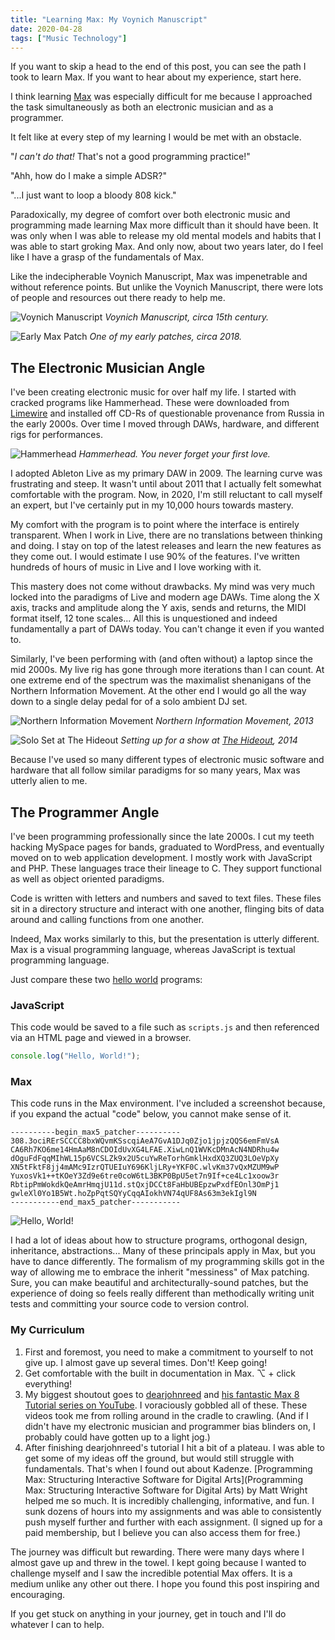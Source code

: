 ```yaml
---
title: "Learning Max: My Voynich Manuscript"
date: 2020-04-28
tags: ["Music Technology"]
---
```


If you want to skip a head to the end of this post, you can see the path I took to learn Max. If you want to hear about my experience, start here.

<!--x-->

I think learning [Max](https://cycling74.com) was especially difficult for me because I approached the task simultaneously as both an electronic musician and as a programmer.

It felt like at every step of my learning I would be met with an obstacle.

"_I can't do that!_ That's not a good programming practice!"

"Ahh, how do I make a simple ADSR?"

"...I just want to loop a bloody 808 kick."

Paradoxically, my degree of comfort over both electronic music and programming made learning Max more difficult than it should have been. It was only when I was able to release my old mental models and habits that I was able to start groking Max. And only now, about two years later, do I feel like I have a grasp of the fundamentals of Max.

Like the indecipherable Voynich Manuscript, Max was impenetrable and without reference points. But unlike the Voynich Manuscript, there were lots of people and resources out there ready to help me.

![Voynich Manuscript](/images/voynich-manuscript.jpg)
_Voynich Manuscript, circa 15th century._

![Early Max Patch](/images/nsequencer.png)
_One of my early patches, circa 2018._

## The Electronic Musician Angle

I've been creating electronic music for over half my life. I started with cracked programs like Hammerhead. These were downloaded from [Limewire](https://en.wikipedia.org/wiki/LimeWire) and installed off CD-Rs of questionable provenance from Russia in the early 2000s. Over time I moved through DAWs, hardware, and different rigs for performances.

![Hammerhead](/images/hammerhead.jpg)
_Hammerhead. You never forget your first love._

I adopted Ableton Live as my primary DAW in 2009. The learning curve was frustrating and steep. It wasn't until about 2011 that I actually felt somewhat comfortable with the program. Now, in 2020, I'm still reluctant to call myself an expert, but I've certainly put in my 10,000 hours towards mastery.

My comfort with the program is to point where the interface is entirely transparent. When I work in Live, there are no translations between thinking and doing. I stay on top of the latest releases and learn the new features as they come out. I would estimate I use 90% of the features. I've written hundreds of hours of music in Live and I love working with it.

This mastery does not come without drawbacks. My mind was very much locked into the paradigms of Live and modern age DAWs. Time along the X axis, tracks and amplitude along the Y axis, sends and returns, the MIDI format itself, 12 tone scales... All this is unquestioned and indeed fundamentally a part of DAWs today. You can't change it even if you wanted to.

Similarly, I've been performing with (and often without) a laptop since the mid 2000s. My live rig has gone through more iterations than I can count. At one extreme end of the spectrum was the maximalist shenanigans of the Northern Information Movement. At the other end I would go all the way down to a single delay pedal for of a solo ambient DJ set.

![Northern Information Movement](/images/tyler-etters-adam-moore-paul-petrosyan-rakes-end.jpg)
_Northern Information Movement, 2013_

![Solo Set at The Hideout](/images/solo-set-at-the-hideout.jpg)
_Setting up for a show at [The Hideout](https://www.hideoutchicago.com/), 2014_

Because I've used so many different types of electronic music software and hardware that all follow similar paradigms for so many years, Max was utterly alien to me.

## The Programmer Angle

I've been programming professionally since the late 2000s. I cut my teeth hacking MySpace pages for bands, graduated to WordPress, and eventually moved on to web application development. I mostly work with JavaScript and PHP. These languages trace their lineage to C. They support functional as well as object oriented paradigms.

Code is written with letters and numbers and saved to text files. These files sit in a directory structure and interact with one another, flinging bits of data around and calling functions from one another.

Indeed, Max works similarly to this, but the presentation is utterly different. Max is a visual programming language, whereas JavaScript is textual programming language.

Just compare these two [hello world](https://en.wikipedia.org/wiki/%22Hello,_World!%22_program) programs:

### JavaScript

This code would be saved to a file such as `scripts.js` and then referenced via an HTML page and viewed in a browser.

```js
console.log("Hello, World!");
```

### Max

This code runs in the Max environment. I've included a screenshot because, if you expand the actual "code" below, you cannot make sense of it.

```max
----------begin_max5_patcher----------
308.3ociRErSCCCC8bxWQvmKSscqiAeA7GvA1DJq0Zjo1jpjzQQS6emFmVsA
CA6Rh7KO6me14HmAaM8nCDOIdUvXG4LFAE.XiwLnQ1WVKcDMnAcN4NDRhu4w
dOguFdFqqMIhWL15p6VCSLZk9x2U5cuYwReTorhGmklHxdXQ3ZUQ3LOeVpXy
XN5tFktF8jj4mAMc9IzrQTUEIuY696KljLRy+YKF0C.wlvKm37vQxMZUM9wP
YuxosVk1++tKOeY3Zd9e6tre0coW6tL3BKP0BpU5et7n9If+ce4Lc1xoow3r
RbtipPmWokdkQeAmrHmqjU11d.stQxjDCCt8FaHbUBEpzwPxdfEOnl3OmPj1
gwleXl0Yo1B5Wt.hoZpPqtSQYyCqqAIokhVN74qUF8As63m3ekIgl9N
-----------end_max5_patcher-----------
```

![Hello, World!](/images/hello-world.png)

I had a lot of ideas about how to structure programs, orthogonal design, inheritance, abstractions... Many of these principals apply in Max, but you have to dance differently. The formalism of my programming skills got in the way of allowing me to embrace the inherit "messiness" of Max patching. Sure, you can make beautiful and architecturally-sound patches, but the experience of doing so feels really different than methodically writing unit tests and committing your source code to version control.

### My Curriculum

1. First and foremost, you need to make a commitment to yourself to not give up. I almost gave up several times. Don't! Keep going!
2. Get comfortable with the built in documentation in Max. ⌥ + click everything!
3. My biggest shoutout goes to [dearjohnreed](https://www.youtube.com/user/dearjohnreed) and [his fantastic Max 8 Tutorial series on YouTube](https://www.youtube.com/watch?v=TO8cRfKT624&list=PLVIa8UkRzErsL95NoKH0QFaoLVMFqxbnA). I voraciously gobbled all of these. These videos took me from rolling around in the cradle to crawling. (And if I didn't have my electronic musician and programmer bias blinders on, I probably could have gotten up to a light jog.)
4. After finishing dearjohnreed's tutorial I hit a bit of a plateau. I was able to get some of my ideas off the ground, but would still struggle with fundamentals. That's when I found out about Kadenze. [Programming Max: Structuring Interactive Software for Digital Arts](Programming Max: Structuring Interactive Software for Digital Arts) by Matt Wright helped me so much. It is incredibly challenging, informative, and fun. I sunk dozens of hours into my assignments and was able to consistently push myself further and further with each assignment. (I signed up for a paid membership, but I believe you can also access them for free.)

The journey was difficult but rewarding. There were many days where I almost gave up and threw in the towel. I kept going because I wanted to challenge myself and I saw the incredible potential Max offers. It is a medium unlike any other out there. I hope you found this post inspiring and encouraging.

If you get stuck on anything in your journey, get in touch and I'll do whatever I can to help.
